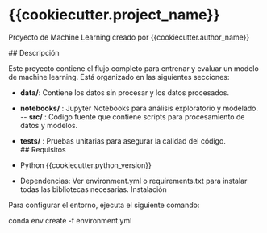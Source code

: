# {{cookiecutter.project_name}}

Proyecto de Machine Learning creado por {{cookiecutter.author_name}}

## Descripción

Este proyecto contiene el flujo completo para entrenar y evaluar un modelo de machine learning. Está organizado en las siguientes secciones:

- **data/**: Contiene los datos sin procesar y los datos procesados.
- **notebooks/** : Jupyter Notebooks para análisis exploratorio y modelado.
-- **src/** : Código fuente que contiene scripts para procesamiento de datos y modelos.
- **tests/** : Pruebas unitarias para asegurar la calidad del código.
## Requisitos

- Python {{cookiecutter.python_version}}
- Dependencias: Ver environment.yml o requirements.txt para instalar todas las bibliotecas necesarias.
Instalación

Para configurar el entorno, ejecuta el siguiente comando:

conda env create -f environment.yml